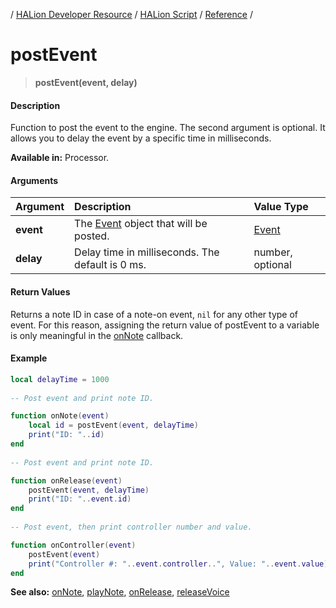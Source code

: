 / [HALion Developer Resource](../../HALion-Developer-Resource.md) / [HALion Script](./HALion-Script.md) / [Reference](./Reference.md) /

# postEvent

>**postEvent(event, delay)**

#### Description

Function to post the event to the engine. The second argument is optional. It allows you to delay the event by a specific time in milliseconds.

**Available in:** Processor.

#### Arguments

|Argument|Description|Value Type|
|:-|:-|:-|
|**event**|The [Event](./Event.md) object that will be posted.|[Event](./Event.md)|
|**delay**|Delay time in milliseconds. The default is 0 ms.|number, optional|

#### Return Values

Returns a note ID in case of a note-on event, ``nil`` for any other type of event. For this reason, assigning the return value of postEvent to a variable is only meaningful in the [onNote](./onNote.md) callback.

#### Example

```lua
local delayTime = 1000
 
-- Post event and print note ID.

function onNote(event)
    local id = postEvent(event, delayTime)
    print("ID: "..id)
end
  
-- Post event and print note ID.

function onRelease(event)
    postEvent(event, delayTime)
    print("ID: "..event.id)
end
 
-- Post event, then print controller number and value.

function onController(event)
    postEvent(event)
    print("Controller #: "..event.controller..", Value: "..event.value)
end
```

**See also:** [onNote](./onNote.md), [playNote](./playNote.md), [onRelease](./onRelease.md), [releaseVoice](./releaseVoice.md)